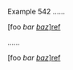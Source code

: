 Example 542
......

[foo *bar [baz][ref]*][ref]

[ref]: /uri

......

<p>[foo <em>bar <a href="/uri">baz</a></em>]<a href="/uri">ref</a></p>

